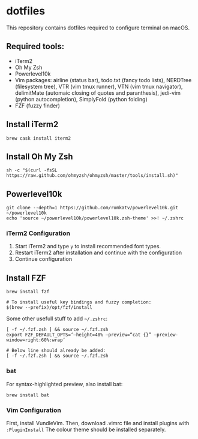 # dotfiles

This repository contains dotfiles required to configure terminal on macOS.

## Required tools:

- iTerm2
- Oh My Zsh
- Powerlevel10k
- Vim packages: airline (status bar), todo.txt (fancy todo lists), NERDTree (filesystem tree), VTR (vim tmux runner), VTN (vim tmux navigator), delimitMate (automaic closing of quotes and paranthesis), jedi-vim (python autocompletion), SimplyFold (python folding)
- FZF (fuzzy finder)

## Install iTerm2
```
brew cask install iterm2
```

## Install Oh My Zsh
```
sh -c "$(curl -fsSL https://raw.github.com/ohmyzsh/ohmyzsh/master/tools/install.sh)"
````

## Powerlevel10k
```
git clone --depth=1 https://github.com/romkatv/powerlevel10k.git ~/powerlevel10k
echo 'source ~/powerlevel10k/powerlevel10k.zsh-theme' >>! ~/.zshrc
```

### iTerm2 Configuration
1. Start iTerm2 and type `y` to install recommended font types.
2. Restart iTerm2 after installation and continue with the configuration
3. Continue configuration

## Install FZF
```
brew install fzf

# To install useful key bindings and fuzzy completion:
$(brew --prefix)/opt/fzf/install
```

Some other usefull stuff to add `~/.zshrc`:
```
[ -f ~/.fzf.zsh ] && source ~/.fzf.zsh
export FZF_DEFAULT_OPTS=‘—height=40% —preview=“cat {}” —preview-window=right:60%:wrap’

# Below line should already be added:
[ -f ~/.fzf.zsh ] && source ~/.fzf.zsh
```

### bat
For syntax-highlighted preview, also install bat:
```
brew install bat
```

### Vim Configuration
First, install VundleVim. Then, download .vimrc file and install plugins with `:PluginInstall`
The colour theme should be installed separately. 

